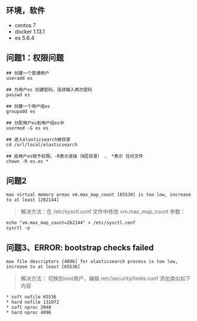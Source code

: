 ## 环境，软件
- centos 7
- docker 1.13.1
- es 5.6.4

## 问题1：权限问题
```
## 创建一个普通用户
useradd es

## 为用户es 创建密码，连续输入两次密码
passwd es

## 创建一个用户组es
groupadd es

## 分配用户es到用户组es中
usermod -G es es

## 进入elasticsearch根目录
cd /url/local/elasticsearch

## 给用户es赋予权限，-R表示逐级（N层目录） ， *表示 任何文件
chown -R es.es *
```

## 问题2
```
max virtual memory areas vm.max_map_count [65530] is too low, increase to at least [262144]
```

> 解决方法：在 /etc/sysctl.conf 文件中修改 vm.max_map_count 参数：
```
echo "vm.max_map_count=262144" > /etc/sysctl.conf
sysctl -p
```

## 问题3、ERROR: bootstrap checks failed
```
max file descriptors [4096] for elasticsearch process is too low, increase to at least [65536]
```

> 解决方法： 切换到root用户，编辑 /etc/security/limits.conf 添加类似如下内容
```
* soft nofile 65536
* hard nofile 131072
* soft nproc 2048
* hard nproc 4096
```